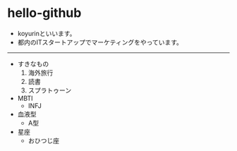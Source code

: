 # hello-github
- koyurinといいます。
- 都内のITスタートアップでマーケティングをやっています。
---
- すきなもの
    1. 海外旅行
    2. 読書
    3. スプラトゥーン
- MBTI
    - INFJ
- 血液型
    - A型
- 星座
  - おひつじ座